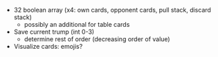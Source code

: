 - 32 boolean array (x4: own cards, opponent cards, pull stack, discard stack)
    - possibly an additional for table cards
- Save current trump (int 0-3)
    - determine rest of order (decreasing order of value)
- Visualize cards: emojis?